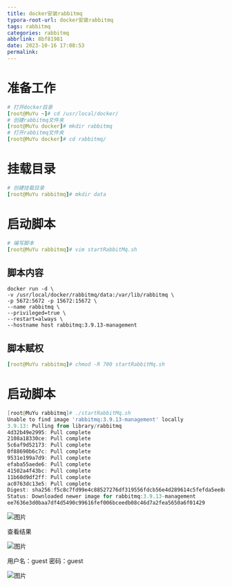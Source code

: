 ```yaml
---
title: docker安装rabbitmq
typora-root-url: docker安装rabbitmq
tags: rabbitmq
categories: rabbitmq
abbrlink: 8bf81981
date: 2023-10-16 17:08:53
permalink:
---
```


# 准备工作

```yaml
# 打开docker目录
[root@MuYu ~]# cd /usr/local/docker/
# 创建rabbitmq文件夹
[root@MuYu docker]# mkdir rabbitmq
# 打开rabbitmq文件夹
[root@MuYu docker]# cd rabbitmq/
```

# 挂载目录

```yaml
# 创建挂载目录
[root@MuYu rabbitmq]# mkdir data
```

# 启动脚本

```yaml
# 编写脚本
[root@MuYu rabbitmq]# vim startRabbitMq.sh
```

## 脚本内容

```shell
docker run -d \
-v /usr/local/docker/rabbitmq/data:/var/lib/rabbitmq \
-p 5672:5672 -p 15672:15672 \
--name rabbitmq \
--privileged=true \
--restart=always \
--hostname host rabbitmq:3.9.13-management
```

## 脚本赋权

```yaml
[root@MuYu rabbitmq]# chmod -R 700 startRabbitMq.sh
```

# 启动脚本

```powershell
[root@MuYu rabbitmq]# ./startRabbitMq.sh
Unable to find image 'rabbitmq:3.9.13-management' locally
3.9.13: Pulling from library/rabbitmq
4d32b49e2995: Pull complete 
2108a18330ce: Pull complete 
5c6af9d52173: Pull complete 
0f88690b6c7c: Pull complete 
9531e199a7d9: Pull complete 
efaba55aede6: Pull complete 
41502a4f43bc: Pull complete 
11b60d9df2ff: Pull complete 
ac0763dc13e5: Pull complete 
Digest: sha256:f5c8c7fd99e4c88527276df319556fdcb56e4d289614c5fefda5ee8d17c5ea89
Status: Downloaded newer image for rabbitmq:3.9.13-management
ee7636e3d0baa7df4d5490c99616fef006bceedb08c46d7a2fea5650a6f01429
```



![图片](./clip_image002.gif)

查看结果

![图片](./clip_image004.jpg)

用户名：guest 密码：guest

![图片](./clip_image006.gif)